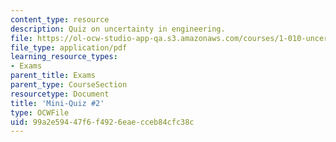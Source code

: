 ```yaml
---
content_type: resource
description: Quiz on uncertainty in engineering.
file: https://ol-ocw-studio-app-qa.s3.amazonaws.com/courses/1-010-uncertainty-in-engineering-fall-2008/99a2e59447f6f4926eaecceb84cfc38c_mini_quiz_2.pdf
file_type: application/pdf
learning_resource_types:
- Exams
parent_title: Exams
parent_type: CourseSection
resourcetype: Document
title: 'Mini-Quiz #2'
type: OCWFile
uid: 99a2e594-47f6-f492-6eae-cceb84cfc38c
---
```

